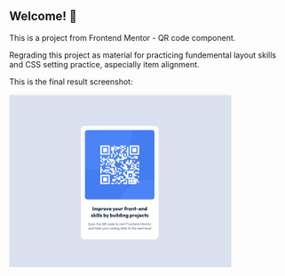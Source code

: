 ## Welcome! 👋

This is a project from Frontend Mentor - QR code component. 

Regrading this project as material for practicing fundemental layout skills and CSS setting practice, aspecially item alignment.

This is the final result screenshot:

<img width=400px src='./images/Screenshot 2023-10-05 at 17.03.26.png'>